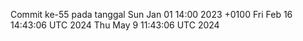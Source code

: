 Commit ke-55 pada tanggal Sun Jan 01 14:00 2023 +0100
Fri Feb 16 14:43:06 UTC 2024
Thu May  9 11:43:06 UTC 2024
